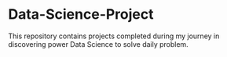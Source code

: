 # Data-Science-Project
This repository contains projects completed during my journey in discovering power Data Science to solve daily problem.
